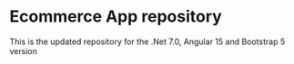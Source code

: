 # Ecommerce App repository

This is the updated repository for the .Net 7.0, Angular 15 and Bootstrap 5 version


